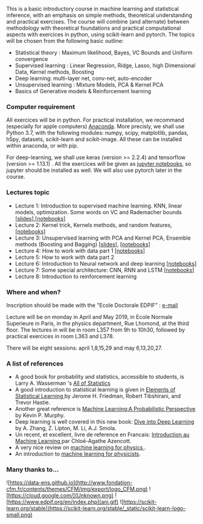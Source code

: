 This is a basic introductory course in machine learning and statistical inference, with an emphasis on simple methods, theoretical understanding and practical exercises. The course will combine (and alternate) between methodology with theoretical foundations and practical computational aspects with exercices in python, using scikit-learn and pytorch. The topics will be chosen from the following basic outline:

* Statistical theory : Maximum likelihood, Bayes, VC Bounds and Uniform convergence
* Supervised learning : Linear Regression, Ridge, Lasso, high Dimensional Data, Kernel methods, Boosting 
* Deep learning: multi-layer net, conv-net, auto-encoder
* Unsupervised learning : Mixture Models, PCA & Kernel PCA
* Basics of Generative models & Reinforcement learning

### Computer requirement

All exercices will be in python. For practical installation, we recommand
(especially for apple computers) [Anaconda](http://anaconda.org).  More precisly, we shall use
Python 3.7, with the following modules: numpy, scipy, matplotlib,
pandas, h5py, datasets, scikit-learn and scikit-image. All these can be installed
within anaconda, or with pip. 

For deep-learning, we shall use keras (version >= 2.2.4) and tensorflow (version >= 1.13.1) . All the exercices will be given as <a href="https://jupyter.org/install">jupyter notebooks</a>, so jupyter should be installed as well. We will also use pytorch later in the course.

### Lectures topic

* Lecture 1: Introduction to supervised machine learning. KNN, linear models, optimization. Some words on VC and Rademacher  bounds [[slides]](https://github.com/sphinxteam/mlcourse_2019/blob/master/slides/lec1_ml_2019.pdf),[[notebooks]](https://github.com/sphinxteam/mlcourse_2019/tree/master/lec1) 
* Lecture 2: Kernel trick, Kernels methods, and random features,[[notebooks]](https://github.com/sphinxteam/mlcourse_2019/tree/master/lec2)
* Lecture 3: Unsupervised learning with PCA and Kernel PCA, Ensemble methods (Boosting and Bagging) 
 [[slides]](https://github.com/sphinxteam/mlcourse_2019/blob/master/slides/lec3_ml_2019.pdf),
[[notebooks]](https://github.com/sphinxteam/mlcourse_2019/tree/master/lec3)
* Lecture 4: How to work with	data part 1
[[notebooks]](https://github.com/sphinxteam/mlcourse_2019/tree/master/lec4)
* Lecture 5: How to work with data part 2
* Lecture 6: Introduction to Neural network and deep learning [[notebooks]](https://github.com/sphinxteam/mlcourse_2019/tree/master/lec6)
* Lecture 7: Some special architecture: CNN, RNN and LSTM [[notebooks]](https://github.com/sphinxteam/mlcourse_2019/tree/master/lec7)
* Lecture 8: Introduction to reinforcement learning

### Where and when?

Inscription should be made with the "Ecole Doctorale EDPIF" : [e-mail](<edpif.psl@edpif.org>)

Lecture will be on monday in April and May 2019, in Ecole Normale Superieure in Paris, in the physics department, Rue Lhomond, at the third floor. The lectures in will be in room  L357 from  9h to 10h30, followed by practical exercices in room L363 and L378.

There will be eight sessions: april 1,8,15,29 and may  6,13,20,27.

### A list of references

* A good book for probability and statistics, accessible to students, is Larry A. Wasserman 's <a href="https://www.ic.unicamp.br/~wainer/cursos/1s2013/ml/livro.pdf">All of Statistics</a>
* A good introduction to statistical learning is given in <a href="https://web.stanford.edu/~hastie/ElemStatLearn/">Elements of Statistical Learning </a> by Jerome H. Friedman, Robert Tibshirani, and Trevor Hastie.
* Another great reference is <a href="https://www.amazon.com/Machine-Learning-Probabilistic-Perspective-Computation/dp/0262018020">Machine Learning:A Probabilistic Perspective<a/> by Kevin P. Murphy.
* Deep learning is well covered in this new book:
<a href="http://d2l.ai/">Dive into Deep Learning<a/> by A. Zhang, Z. Lipton, M. Li, A.J. Smola. 
* Un recent, et excellent, livre de reference en Francais: <a href="https://www.amazon.fr/Introduction-Machine-Learning-Chloé-Agathe-Azencott/dp/2100780808">Introduction au Machine Learning </a> par Chloé-Agathe Azencott. 
* A very nice review on <a href="https://arxiv.org/abs/1903.10563"> machine learning for physics </a>.
* An introduction to <a href="https://arxiv.org/abs/1803.08823">machine learning for physicists</a>.
  
### Many thanks to...

 ![https://data-ens.github.io](http://www.fondation-cfm.fr/contents/themes/CFM/img/export/logo_CFM.png)
 ![https://cloud.google.com/](Unknown.png)
 ![https://www.edpif.org/en/index.php](ani.gif)
![https://scikit-learn.org/stable](https://scikit-learn.org/stable/_static/scikit-learn-logo-small.png)
